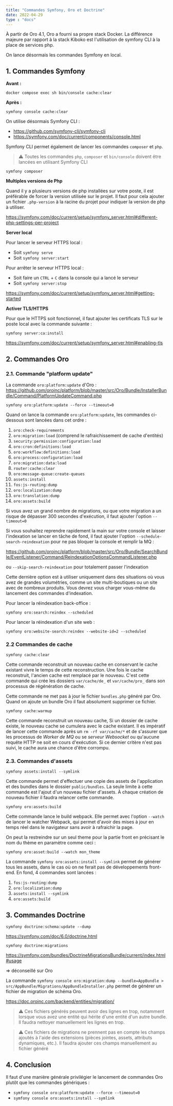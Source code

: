 ```yaml
---
title: "Commandes Symfony, Oro et Doctrine"
date: 2022-04-29
type : "docs"
---
```


À partir de Oro 4.1, Oro a fourni sa propre stack Docker. La différence majeure par rapport à la stack Kiboko est l'utilisation de symfony CLI  à la place de services php.

On lance désormais les commandes Symfony en local.

## 1. Commandes Symfony

**Avant :**

`docker compose exec sh bin/console cache:clear`

**Après :**

`symfony console cache:clear`

On utilise désormais Symfony CLI :  
- https://github.com/symfony-cli/symfony-cli
- https://symfony.com/doc/current/components/console.html

Symfony CLI permet également de lancer les commandes `composer` et `php`.
> ⚠︎ Toutes les commandes `php`, `composer` et `bin/console` doivent être lancées en utilisant Symfony CLI

`symfony composer`

**Multiples versions de Php**

Quand il y a plusieurs versions de php installées sur votre poste, il est préférable de forcer la version utilisée sur le projet. Il faut pour cela ajouter un fichier `.php-version` à la racine du projet pour indiquer la version de php à utiliser.

https://symfony.com/doc/current/setup/symfony_server.html#different-php-settings-per-project

**Server local**

Pour lancer le serveur HTTPS local :

- Soit `symfony serve`
- Soit `symfony server:start`

Pour arrêter le serveur HTTPS local :
- Soit faire un `CTRL` + `C` dans la console qui a lancé le serveur
- Soit `symfony server:stop`

https://symfony.com/doc/current/setup/symfony_server.html#getting-started

**Activer TLS/HTTPS**

Pour que le HTTPS soit fonctionnel, il faut ajouter les certificats TLS sur le poste local avec la commande suivante :

`symfony server:ca:install`

https://symfony.com/doc/current/setup/symfony_server.html#enabling-tls

## 2. Commandes Oro

### 2.1. Commande "platform update"

La commande `oro:platform:update` d'Oro : https://github.com/oroinc/platform/blob/master/src/Oro/Bundle/InstallerBundle/Command/PlatformUpdateCommand.php

`symfony oro:platform:update --force --timeout=0`

Quand on lance la commande `oro:platform:update`, les commandes ci-dessous sont lancées dans cet ordre :

1. `oro:check-requirements`
2. `oro:migration:load` (comprend le rafraichissement de cache d'entités)
3. `security:permission:configuration:load`
4. `oro:cron:definitions:load`
5. `oro:workflow:definitions:load`
6. `oro:process:configuration:load`
7. `oro:migration:data:load`
8. `router:cache:clear`
9. `oro:message-queue:create-queues`
10. `assets:install`
11. `fos:js-routing:dump`
12. `oro:localization:dump`
13. `oro:translation:dump`
14. `oro:assets:build`

Si vous avez un grand nombre de migrations, ou que votre migration a un risque de dépasser 300 secondes d'exécution, il faut ajouter l'option `--timeout=0`

Si vous souhaitez reprendre rapidement la main sur votre console et laisser l'indexation se lancer en tâche de fond, il faut ajouter l'option `--schedule-search-reindexation`
pour ne pas bloquer la console et remplir la MQ :

https://github.com/oroinc/platform/blob/master/src/Oro/Bundle/SearchBundle/EventListener/Command/ReindexationOptionsCommandListener.php

ou `--skip-search-reindexation` pour totalement passer l'indexation

Cette dernière option est à utiliser uniquement dans des situations où vous avez de grandes volumétries, comme un site multi-boutiques ou un site avec de nombreux produits. Vous devrez vous charger vous-même du lancement des commandes d'indexation.

Pour lancer la réindexation back-office :

`symfony oro:search:reindex --scheduled`

Pour lancer la réindexation d'un site web :

`symfony oro:website-search:reindex --website-id=2 --scheduled`

### 2.2 Commandes de cache

`symfony cache:clear`

Cette commande reconstruit un nouveau cache en conservant le cache existant vivre le temps de cette reconstruction. Une fois le cache reconstruit, l'ancien cache est remplacé par le nouveau. C'est cette commande qui crée les dossiers `var/cache/de_` et `var/cache/pro_` dans son processus de régénération de cache.

Cette commande ne met pas à jour le fichier `bundles.php` généré par Oro. Quand on ajoute un bundle Oro il faut absolument supprimer ce fichier.

`symfony cache:warmup`

Cette commande reconstruit un nouveau cache, Si un dossier de cache existe, le nouveau cache se cumulera avec le cache existant. Il es impératif de lancer cette commande après un `rm -rf var/cache/*` et de s'assurer que les processus de *Worker de MQ* ou se *serveur Websocket* ou qu'aucune requête HTTP ne soit en cours d'exécution. Si ce dernier critère n'est pas suivi, le cache aura une chance d'être corrompu.

### 2.3. Commandes d'assets

`symfony assets:install --symlink`

Cette commande permet d'effectuer une copie des assets  de l'application et des bundles dans le dossier `public/bundles`. La seule limite à cette commande est l'ajout d'un nouveau fichier d'assets. À chaque création de nouveau fichier il faudra relancer cette commande.

`symfony oro:assets:build`

Cette commande lance le build webpack. Elle permet avec l'option `--watch` de lancer le watcher Webpack, qui permet d'avoir des mises à jour en temps réel dans le navigateur sans avoir à rafraichir la page.

On peut la restreindre sur un seul theme pour la partie front en précisant le nom du thème en paramètre comme ceci :

`symfony oro:asset:build --watch mon_theme`

La commande `symfony oro:assets:install --symlink` permet de générer tous les assets, dans le cas où on ne ferait pas de développements front-end. En fond, 4 commandes sont lancées :
1. `fos:js-routing:dump`
2. `oro:localization:dump`
3. `assets:install --symlink`
4. `oro:assets:build`


## 3. Commandes Doctrine

`symfony doctrine:schema:update --dump`

https://symfony.com/doc/6.0/doctrine.html

`symfony doctrine:migrations`

https://symfony.com/bundles/DoctrineMigrationsBundle/current/index.html#usage

=> déconseillé sur Oro

La commande `symfony console oro:migration:dump --bundle=AppBundle > src/AppBundle/Migrations/AppBundleInstaller.php` permet de générer un fichier de migration de schéma Oro.

https://doc.oroinc.com/backend/entities/migration/

> ⚠︎ Ces fichiers générés peuvent avoir des lignes en trop, notamment lorsque vous avez une entité qui hérite d'une entité d'un autre bundle. Il faudra nettoyer manuellement les lignes en trop.

> ⚠︎ Ces fichiers de migrations ne prennent pas en compte les champs ajoutés à l'aide des extensions (pièces jointes, assets, attributs dynamiques, etc.). Il faudra ajouter ces champs manuellement au fichier généré


## 4. Conclusion

Il faut d'une manière générale privilégier le lancement de commandes Oro plutôt que les commandes génériques :
- `symfony console oro:platform:update --force --timeout=0`
- `symfony console oro:assets:install --symlink`
